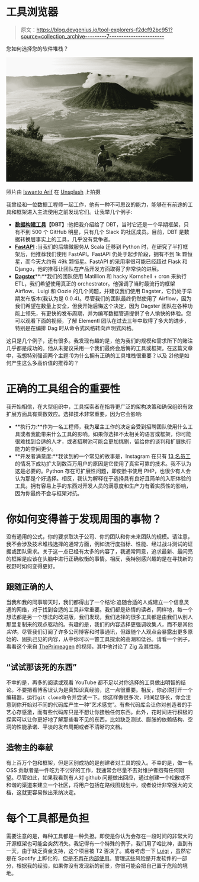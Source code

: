# 工具浏览器

> 原文：<https://blog.devgenius.io/tool-explorers-f2dcf92bc951?source=collection_archive---------7----------------------->

您如何选择您的软件堆栈？

![](img/68db4c0811d88ce233cff9c5ba4bffd0.png)

照片由 [Iswanto Arif](https://unsplash.com/@iswanto?utm_source=medium&utm_medium=referral) 在 [Unsplash](https://unsplash.com?utm_source=medium&utm_medium=referral) 上拍摄

我曾经和一位数据工程师一起工作，他有一种不可思议的能力，能够在有前途的工具和框架进入主流使用之前发现它们。让我举几个例子:

*   [**数据构建工具**](https://github.com/dbt-labs/dbt-core)**【DBT】**:他把我介绍给了 DBT，当时它还是一个早期框架，只有不到 500 个 GitHub 明星，只有几个 Slack 的社区成员。目前，DBT 是数据转换层事实上的工具，几乎没有竞争者。
*   [**FastAPI**](https://github.com/tiangolo/fastapi) :当我们的后端微服务从 Scala 迁移到 Python 时，在研究了半打框架后，他推荐我们使用 FastAPI。FastAPI 仍处于起步阶段，拥有不到 1k 颗恒星，而今天大约有 49k 颗恒星。FastAPI 的采用率很可能已经超过 Flask 和 Django，他的推荐让团队在产品开发方面取得了非常快的进展。
*   [**Dagster**](https://github.com/dagster-io/dagster)**:**我们的团队使用 Matillion 和 hacky Kornshell + cron 来执行 ETL，我们希望使用真正的 orchestrator。他强调了当时最流行的框架 Airflow、Luigi 和 Oozie 的几个问题，并建议我们使用 Dagster，它仍处于早期发布版本(我认为是 0.0.4)。尽管我们的团队最终仍然使用了 Airflow，因为我们希望在数量上安全，但我开始后悔这个决定，因为 Dagster 团队在各种功能上领先，有更快的发布周期，并为编写数据管道提供了令人愉快的体验。您可以观看下面的视频，了解 Elementl 团队在过去三年中取得了多大的进步，特别是在编排 Dag 时从命令式风格转向声明式风格。

这只是几个例子，还有很多。我发现有趣的是，他为我们的规模和需求所下的赌注几乎都是成功的。他从未提议采用一个我们最终会后悔的工具或框架。在这篇文章中，我想特别强调两个主题:1)为什么拥有正确的工具堆栈很重要？以及 2)他是如何产生这么多高价值的推荐的？

# 正确的工具组合的重要性

我开始相信，在大型组织中，工具探索者在指导更广泛的架构决策和确保组织有效扩展方面具有乘数效应。选择技术非常重要，因为它会影响:

*   **执行力:**作为一名工程师，我为雇主工作的决定会受到招聘团队使用什么工具或者我能带来什么工具的影响。如果你选择不太相关的语言或框架，你可能很难找到合适的人才，或者招聘池可能会更加挑剔，留给你的谈判和扩展执行能力的空间更少。
*   **开发者满意度:**我读到的一个常见的故事是，Instagram 在只有 [13 名员工](https://www.businessinsider.com/instagram-first-13-employees-full-list-2020-4)的情况下成功扩大到数百万用户的原因是它使用了真实可靠的技术。我不认为这是必要的。Python 存在可扩展性问题，即使脸书使用 PHP，也很少有人会认为那是个好选择。相反，我认为解释在于选择具有良好且简单的入职体验的工具。拥有容易上手的东西对开发人员的满意度和生产力有着实质性的影响，因为你最终不会与框架对抗。

# 你如何变得善于发现周围的事物？

没有通用的公式，你的要求取决于公司、你的团队和你未来团队的规模。请注意，我不会涉及技术堆栈选择的通常方面，例如流行度指标、性能、经过战斗测试的证据或团队需求。关于这一点已经有太多的内容了，我通常同意，追求最新、最闪亮的框架是应该在头脑中进行正确权衡的事情。相反，我特别感兴趣的是在寻找新的视野时如何变得更好。

## 跟随正确的人

当我和我的同事聊天时，我们都得出了一个结论:追随合适的人或建立一个信息灵通的网络，对于找到合适的工具非常重要。我们都是热情的读者，同样地，每一个想法都是另一个想法的改进版，我们发现，我们选择的很多工具都是由我们从别人那里复制来的观点驱动的。有趣的是，我们的内容选择更强调收集*人*，而不是其他*实体*。尽管我们订阅了许多公司博客和时事通讯，但跟随个人观点会暴露出更多原始的、固执己见的内容，从中你可以一瞥工具探索的高潮和低谷。请看一个例子，看看这个来自 [ThePrimeagen](https://www.twitch.tv/theprimeagen) 的视频，其中他讨论了 Zig 及其性能。

## **“试试那该死的东西”**

不幸的是，再多的阅读或观看 YouTube 都不足以对你选择的工具做出明智的结论。不要把看博客误认为是真知识真经验，这一点很重要。相反，你必须打开一个编辑器，运行`git clone`命令并尝试一下。你这样做很多次，时间足够长，你会注意到你开始对不同的代码库产生一种“艺术感觉”。有些代码库会让你对创造者的手艺心存感激，而有些代码库只是不想让你接触任何东西。此外，花时间进行积极的探索可以让你更好地了解那些看不见的东西，比如缺乏测试、膨胀的依赖结构、空洞的性能承诺、平淡的发布周期或者不清晰的文档。

## 造物主的奉献

有上百万个包和框架，但是区别成功的是创建者对工具的投入。不幸的是，做一名 OSS 贡献者是一件吃力不讨好的工作，我通常会尽量不去对维护者抱有任何期望。尽管如此，如果我看到有人对 github 问题做出回应，通过创建一个松散或不和谐的渠道来建立一个社区，将用户包括在路线图规划中，或者设计非常强大的文档，这就更容易做出采纳决定。

# **每个工具都是负担**

需要注意的是，每种工具都是一种负担。即使是你认为会存在一段时间的非常大的开源框架也可能会突然消失。我记得有一个特殊的例子，我们用了哈比神，直到有一天，由于缺乏资金支持，这个项目被 T2 否决了。或者考虑一下 [Luigi](https://github.com/spotify/luigi) ，虽然它是在 Spotify 上孵化的，但是[不再在内部使用](https://engineering.atspotify.com/2022/03/why-we-switched-our-data-orchestration-service/)。管理这些风险是开发软件的一部分，根据我的经验，如果你没有发现新的前景，你很可能会把自己置于危险的境地。